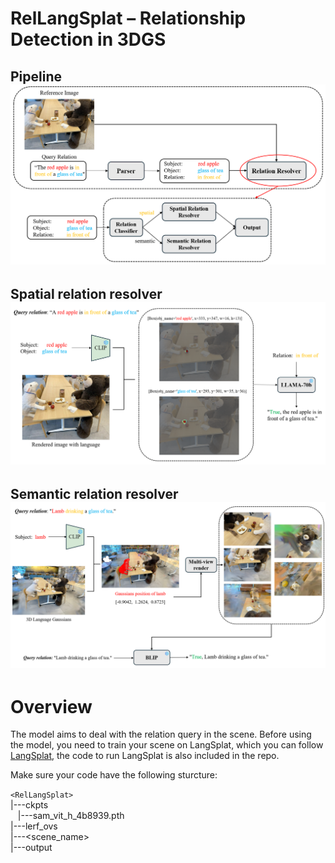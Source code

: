 # RelLangSplat – Relationship Detection in 3DGS

## Pipeline ![pipeline](https://github.com/jackyhuuuu/RelLangSplat/raw/master/images/RelLangSplat_Pipeline.png)

## Spatial relation resolver ![spatial](https://github.com/jackyhuuuu/RelLangSplat/raw/master/images/Spatial_relation_resolver.png)

## Semantic relation resolver ![semantic](https://github.com/jackyhuuuu/RelLangSplat/raw/master/images/Semantic_relation_resolver.png)

# Overview
The model aims to deal with the relation query in the scene. Before using the model, you need to train your scene on LangSplat, which you can follow [LangSplat](https://github.com/minghanqin/LangSplat), the code to run LangSplat is also included in the repo.

Make sure your code have the following sturcture:

```<RelLangSplat>```
<br>|---ckpts
<br>&nbsp;&nbsp;&nbsp;|---sam_vit_h_4b8939.pth
<br>|---lerf_ovs
<br>  |---<scene_name>
<br>|---output
    

